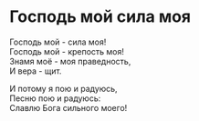 # Господь мой сила моя
Господь мой - сила моя!  
Господь мой - крепость моя!  
Знамя моё - моя праведность,  
И вера - щит.  
  
И потому я пою и радуюсь,  
Песню пою и радуюсь:  
Славлю Бога сильного моего!  
